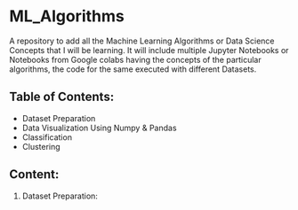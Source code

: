 # ML_Algorithms

A repository to add all the Machine Learning Algorithms or Data Science Concepts that I will be learning. It will include multiple Jupyter Notebooks or Notebooks from Google colabs having the concepts of the particular algorithms, the code for the same executed with different Datasets.

## Table of Contents:

- Dataset Preparation
- Data Visualization Using Numpy & Pandas
- Classification
- Clustering

## Content:

1. Dataset Preparation:
